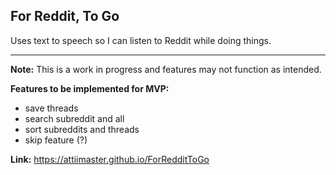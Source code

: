 ## For Reddit, To Go

Uses text to speech so I can listen to Reddit while doing things.

-------

**Note:** This is a work in progress and features may not function as intended. 

**Features to be implemented for MVP:** 
 - save threads
 - search subreddit and all
 - sort subreddits and threads
 - skip feature (?)

**Link:** https://attiimaster.github.io/ForRedditToGo
